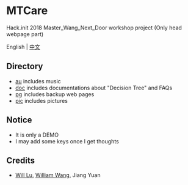 # MTCare
Hack.init 2018 Master_Wang_Next_Door workshop project (Only head webpage part)

English | [中文](https://github.com/EngLearnsh/MTCare/blob/master/README_CN.md)

## Directory
- [au](https://github.com/EngLearnsh/MTCare/tree/master/au) includes music
- [doc](https://github.com/EngLearnsh/MTCare/tree/master/doc) includes documentations about "Decision Tree" and FAQs
- [pg](https://github.com/EngLearnsh/MTCare/tree/master/pg) includes backup web pages
- [pic](https://github.com/EngLearnsh/MTCare/tree/master/pic) includes pictures

## Notice
- It is only a DEMO
- I may add some keys once I get thoughts

## Credits
- [Will Lu](https://github.com/LXG-Shadow), [William Wang](https://github.com/WilliamWangyueming), Jiang Yuan
